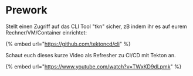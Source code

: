 # Prework

Stellt einen Zugriff auf das CLI Tool "tkn" sicher, zB indem ihr es auf eurem Rechner/VM/Container einrichtet:

{% embed url="https://github.com/tektoncd/cli" %}

Schaut euch dieses kurze Video als Refresher zu CI/CD mit Tekton an.

{% embed url="https://www.youtube.com/watch?v=TWxKD9dLpmk" %}







